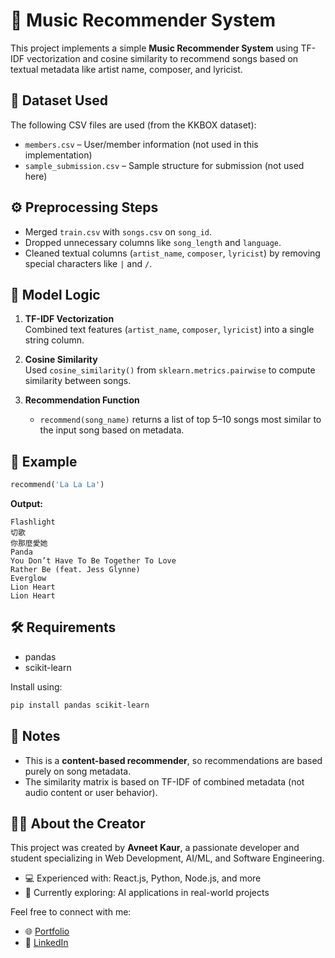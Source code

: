 # 🎵 Music Recommender System

This project implements a simple **Music Recommender System** using TF-IDF vectorization and cosine similarity to recommend songs based on textual metadata like artist name, composer, and lyricist.

## 📁 Dataset Used

The following CSV files are used (from the KKBOX dataset):

- `members.csv` – User/member information (not used in this implementation)
- `sample_submission.csv` – Sample structure for submission (not used here)

## ⚙️ Preprocessing Steps

- Merged `train.csv` with `songs.csv` on `song_id`.
- Dropped unnecessary columns like `song_length` and `language`.
- Cleaned textual columns (`artist_name`, `composer`, `lyricist`) by removing special characters like `|` and `/`.

## 🧠 Model Logic

1. **TF-IDF Vectorization**  
   Combined text features (`artist_name`, `composer`, `lyricist`) into a single string column.
   
2. **Cosine Similarity**  
   Used `cosine_similarity()` from `sklearn.metrics.pairwise` to compute similarity between songs.

3. **Recommendation Function**  
   - `recommend(song_name)` returns a list of top 5–10 songs most similar to the input song based on metadata.

## 🧪 Example

```python
recommend('La La La')
```

**Output:**
```
Flashlight  
切歌  
你那麼愛她  
Panda  
You Don’t Have To Be Together To Love  
Rather Be (feat. Jess Glynne)  
Everglow  
Lion Heart  
Lion Heart  
```

## 🛠 Requirements

- pandas
- scikit-learn

Install using:

```bash
pip install pandas scikit-learn
```

## 📌 Notes

- This is a **content-based recommender**, so recommendations are based purely on song metadata.
- The similarity matrix is based on TF-IDF of combined metadata (not audio content or user behavior).

## 👩‍💻 About the Creator

This project was created by **Avneet Kaur**, a passionate developer and student specializing in Web Development, AI/ML, and Software Engineering.

- 💻 Experienced with: React.js, Python, Node.js, and more
- 🌱 Currently exploring: AI applications in real-world projects

Feel free to connect with me:
- 🌐 [Portfolio](https://avneet-kaur.framer.website)
- 💼 [LinkedIn](https://linkedin.com/in/avneet-kaur2)
